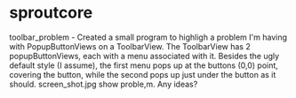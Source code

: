 sproutcore
==========

toolbar_problem - Created a small program to highligh a problem I'm having with PopupButtonViews on a ToolbarView.
    The ToolbarView has 2 popupButtonViews, each with a menu associated with it.  Besides the ugly default style
    (I assume), the first menu pops up at the buttons (0,0) point, covering the button, while the second pops up
    just under the button as it should.  screen_shot.jpg show proble,m. Any ideas?
